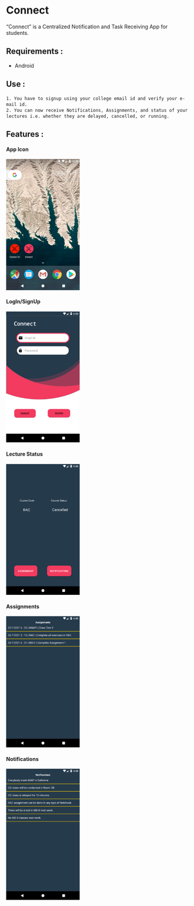 # Connect
“Connect” is a Centralized Notification and Task Receiving App for students.

## Requirements :
- Android
## Use :
    1. You have to signup using your college email id and verify your e-mail id.
    2. You can now receive Notifications, Assignments, and status of your lectures i.e. whether they are delayed, cancelled, or running.
## Features :
<h4>App Icon</h4>
<img src="./img/app_icons.png" alt="drawing" width="200"/>
<h4>LogIn/SignUp</h4>
<img src="./img/main.png" alt="drawing" width="200"/>
<h4>Lecture Status</h4>
<img src="./img/lecture_status.png" alt="drawing" width="200"/>
<h4>Assignments</h4>
<img src="./img/assignments.png" alt="drawing" width="200"/>
<h4>Notifications</h4>
<img src="./img/notifications.png" alt="drawing" width="200"/>